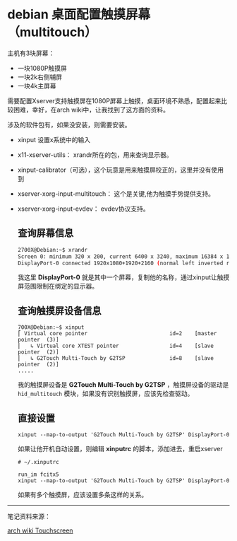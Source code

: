 # debian 桌面配置触摸屏幕（multitouch）

主机有3块屏幕：

- 一块1080P触摸屏
- 一块2k右侧辅屏
- 一块4k主屏幕

需要配置Xserver支持触摸屏在1080P屏幕上触摸，桌面环境不熟悉，配置起来比较困难，幸好，在arch wiki中，让我找到了这方面的资料。

涉及的软件包有，如果没安装，则需要安装。

- xinput 设置x系统中的输入

- x11-xserver-utils： xrandr所在的包，用来查询显示器。

- xinput-calibrator（可选），这个玩意是用来触摸屏校正的，这里并没有使用到

- xserver-xorg-input-multitouch： 这个是关键,他为触摸手势提供支持。

- xserver-xorg-input-evdev： evdev协议支持。

  

  

  ## 查询屏幕信息

  ```bash
  2700X@Debian:~$ xrandr 
  Screen 0: minimum 320 x 200, current 6400 x 3240, maximum 16384 x 16384
  DisplayPort-0 connected 1920x1080+1920+2160 (normal left inverted right x axis y axis) 344mm x 195mm
  ```

  我这里 **DisplayPort-0** 就是其中一个屏幕，复制他的名称，通过xinput让触摸屏范围限制在绑定的显示器。

  ## 查询触摸屏设备信息

  ```
  700X@Debian:~$ xinput
  ⎡ Virtual core pointer                          id=2    [master pointer  (3)]
  ⎜   ↳ Virtual core XTEST pointer                id=4    [slave  pointer  (2)]
  ⎜   ↳ G2Touch Multi-Touch by G2TSP              id=8    [slave  pointer  (2)]
  .....
  ```

  我的触摸屏设备是 **G2Touch Multi-Touch by G2TSP** ，触摸屏设备的驱动是 `hid_multitouch` 模块，如果没有识别触摸屏，应该先检查驱动。

  

  

  ## 直接设置

  ```
  xinput --map-to-output 'G2Touch Multi-Touch by G2TSP' DisplayPort-0
  ```

  

  如果让他开机自动设置，则编辑 **xinputrc** 的脚本，添加进去，重启xserver

  ```
  # ~/.xinputrc
  
  run_im fcitx5
  xinput --map-to-output 'G2Touch Multi-Touch by G2TSP' DisplayPort-0
  ```

  如果有多个触摸屏，应该设置多条这样的关系。

---

笔记资料来源：

[arch wiki Touchscreen](https://wiki.archlinux.org/title/Touchscreen)
